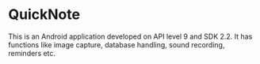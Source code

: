 QuickNote
=========
This is an Android application developed on API level 9 and SDK 2.2. It has functions like image capture, database handling, sound recording, reminders etc.
